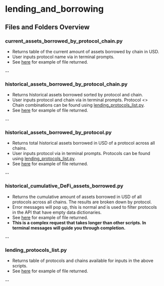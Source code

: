 # lending_and_borrowing

## Files and Folders Overview

### current_assets_borrowed_by_protocol_chain.py

- Returns table of the current amount of assets borrowed by chain in USD.
- User inputs protocol name via in terminal prompts.
- See [here](https://github.com/check-sked/crypto_data_resources/blob/main/csv_examples/lending_borrowing/Compound_assets_borrowed_by_chain.csv) for example of file returned.

--

### historical_assets_borrowed_by_protocol_chain.py

- Returns historical assets borrowed sorted by protocol and chain.
- User inputs protocol and chain via in terminal prompts. Protocol <> Chain combinations can be found using [lending_protocols_list.py](https://github.com/check-sked/crypto_data_resources/blob/main/lending_borrowing/lending_protocols_list.py).
- See [here](https://github.com/check-sked/crypto_data_resources/blob/main/csv_examples/lending_borrowing/Aave_Arbitrum_borrowed_tvl.csv) for example of file returned.

--

### historical_assets_borrowed_by_protocol.py

- Returns total historical assets borrowed in USD of a protocol across all chains.
- User inputs protocol via in terminal prompts. Protocols can be found using [lending_protocols_list.py](https://github.com/check-sked/crypto_data_resources/blob/main/lending_borrowing/lending_protocols_list.py).
- See [here](https://github.com/check-sked/crypto_data_resources/blob/main/csv_examples/lending_borrowing/Aave_historical_borrowed.csv) for example of file returned.

--

### historical_cumulative_DeFi_assets_borrowed.py

- Returns the cumulative amount of assets borrowed in USD of all protocols across all chains. The results are broken down by protocol.
- Error messages will pop up, this is normal and is used to filter protocols in the API that have empty data dictionaries.
- See [here](https://github.com/check-sked/crypto_data_resources/blob/main/csv_examples/lending_borrowing/cumulative_DeFi_assets_borrowed.csv) for example of file returned.
- **This is a complex request that takes longer than other scripts. In terminal messages will guide you through completion.**

--

### lending_protocols_list.py

- Returns table of protocols and chains available for inputs in the above scripts.
- See [here](https://github.com/check-sked/crypto_data_resources/blob/main/csv_examples/lending_borrowing/protocols_list.csv) for example of file returned.

--
